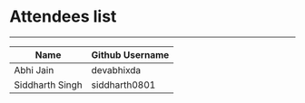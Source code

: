 # Attendees list
---

| Name        | Github Username |
| ----------- | --------------- |
| Abhi Jain   | devabhixda |
| Siddharth Singh   | siddharth0801 |
